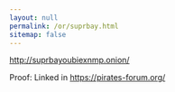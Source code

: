 ```yaml
---
layout: null
permalink: /or/suprbay.html
sitemap: false
---
```


http://suprbayoubiexnmp.onion/

Proof: Linked in https://pirates-forum.org/

